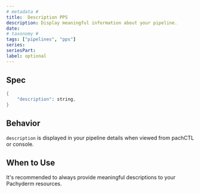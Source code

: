 ```yaml
---
# metadata # 
title:  Description PPS
description: Display meaningful information about your pipeline.
date: 
# taxonomy #
tags: ["pipelines", "pps"]
series:
seriesPart:
label: optional
---
```


## Spec 

```s
{
    "description": string,
}
```

## Behavior 

`description` is displayed in your pipeline details when viewed from pachCTL or console.

## When to Use

It's recommended to always provide meaningful descriptions to your Pachyderm resources.
